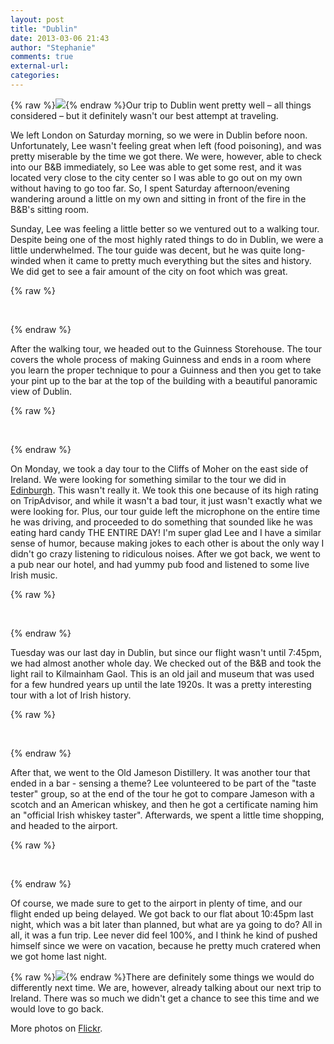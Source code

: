 ```yaml
---
layout: post
title: "Dublin"
date: 2013-03-06 21:43
author: "Stephanie"
comments: true
external-url: 
categories: 
---
```


{% raw %}<a class="fancybox" href="/images/blog/2013-03-06-dublin/DSC01193.jpg"><img src="/images/blog/2013-03-06-dublin/thumbnails/DSC01193.jpg" class="right"/></a>{% endraw %}Our trip to Dublin went pretty well – all things considered – but it definitely wasn't our best attempt at traveling.

We left London on Saturday morning, so we were in Dublin before noon. Unfortunately, Lee wasn't feeling great when left (food poisoning), and was pretty miserable by the time we got there. We were, however, able to check into our B&B immediately, so Lee was able to get some rest, and it was located very close to the city center so I was able to go out on my own without having to go too far. So, I spent Saturday afternoon/evening wandering around a little on my own and sitting in front of the fire in the B&B's sitting room.

Sunday, Lee was feeling a little better so we ventured out to a walking tour. Despite being one of the most highly rated things to do in Dublin, we were a little underwhelmed. The tour guide was decent, but he was quite long-winded when it came to pretty much everything but the sites and history. We did get to see a fair amount of the city on foot which was great. 

{% raw %}
<p class="fancybox-group">
    <a class="fancybox" rel="dublin-walking" href="/images/blog/2013-03-06-dublin/DSC01200.jpg"><img src="/images/blog/2013-03-06-dublin/thumbnails/DSC01200.jpg" alt=""/></a>
    <a class="fancybox" rel="dublin-walking" href="/images/blog/2013-03-06-dublin/DSC01267.jpg"><img src="/images/blog/2013-03-06-dublin/thumbnails/DSC01267.jpg" alt=""/></a>
    <a class="fancybox" rel="dublin-walking" href="/images/blog/2013-03-06-dublin/DSC01301.jpg"><img src="/images/blog/2013-03-06-dublin/thumbnails/DSC01301.jpg" alt=""/></a>
    <a class="fancybox" rel="dublin-walking" href="/images/blog/2013-03-06-dublin/DSC01307.jpg"><img src="/images/blog/2013-03-06-dublin/thumbnails/DSC01307.jpg" alt=""/></a>
</p>
{% endraw %}

After the walking tour, we headed out to the Guinness Storehouse. The tour covers the whole process of making Guinness and ends in a room where you learn the proper technique to pour a Guinness and then you get to take your pint up to the bar at the top of the building with a beautiful panoramic view of Dublin.

{% raw %}
<p class="fancybox-group">
    <a class="fancybox" rel="dublin-guinness" href="/images/blog/2013-03-06-dublin/DSC01313.jpg"><img src="/images/blog/2013-03-06-dublin/thumbnails/DSC01313.jpg" alt=""/></a>
    <a class="fancybox" rel="dublin-guinness" href="/images/blog/2013-03-06-dublin/DSC01347.jpg"><img src="/images/blog/2013-03-06-dublin/thumbnails/DSC01347.jpg" alt=""/></a>
    <a class="fancybox" rel="dublin-guinness" href="/images/blog/2013-03-06-dublin/DSC01373.jpg"><img src="/images/blog/2013-03-06-dublin/thumbnails/DSC01373.jpg" alt=""/></a>
    <a class="fancybox" rel="dublin-guinness" href="/images/blog/2013-03-06-dublin/DSC01386.jpg"><img src="/images/blog/2013-03-06-dublin/thumbnails/DSC01386.jpg" alt=""/></a>
</p>
{% endraw %}

On Monday, we took a day tour to the Cliffs of Moher on the east side of Ireland. We were looking for something similar to the tour we did in [Edinburgh][1]. This wasn't really it. We took this one because of its high rating on TripAdvisor, and while it wasn't a bad tour, it just wasn't exactly what we were looking for. Plus, our tour guide left the microphone on the entire time he was driving, and proceeded to do something that sounded like he was eating hard candy THE ENTIRE DAY! I'm super glad Lee and I have a similar sense of humor, because making jokes to each other is about the only way I didn't go crazy listening to ridiculous noises. After we got back, we went to a pub near our hotel, and had yummy pub food and listened to some live  Irish music. 

{% raw %}
<p class="fancybox-group">
    <a class="fancybox" rel="dublin-cliffs" href="/images/blog/2013-03-06-dublin/DSC01409.jpg"><img src="/images/blog/2013-03-06-dublin/thumbnails/DSC01409.jpg" alt=""/></a>
    <a class="fancybox" rel="dublin-cliffs" href="/images/blog/2013-03-06-dublin/DSC01460.jpg"><img src="/images/blog/2013-03-06-dublin/thumbnails/DSC01460.jpg" alt=""/></a>
    <a class="fancybox" rel="dublin-cliffs" href="/images/blog/2013-03-06-dublin/DSC01507.jpg"><img src="/images/blog/2013-03-06-dublin/thumbnails/DSC01507.jpg" alt=""/></a>
    <a class="fancybox" rel="dublin-cliffs" href="/images/blog/2013-03-06-dublin/DSC01568.jpg"><img src="/images/blog/2013-03-06-dublin/thumbnails/DSC01568.jpg" alt=""/></a>
</p>
{% endraw %}

Tuesday was our last day in Dublin, but since our flight wasn't until 7:45pm, we had almost another whole day. We checked out of the B&B and took the light rail to Kilmainham Gaol. This is an old jail and museum that was used for a few hundred years up until the late 1920s. It was a pretty interesting tour with a lot of Irish history.

{% raw %}
<p class="fancybox-group">
    <a class="fancybox" rel="dublin-gaol" href="/images/blog/2013-03-06-dublin/DSC01208.jpg"><img src="/images/blog/2013-03-06-dublin/thumbnails/DSC01208.jpg" alt=""/></a>
    <a class="fancybox" rel="dublin-gaol" href="/images/blog/2013-03-06-dublin/DSC01609.jpg"><img src="/images/blog/2013-03-06-dublin/thumbnails/DSC01609.jpg" alt=""/></a>
    <a class="fancybox" rel="dublin-gaol" href="/images/blog/2013-03-06-dublin/DSC01631.jpg"><img src="/images/blog/2013-03-06-dublin/thumbnails/DSC01631.jpg" alt=""/></a>
    <a class="fancybox" rel="dublin-gaol" href="/images/blog/2013-03-06-dublin/DSC01632.jpg"><img src="/images/blog/2013-03-06-dublin/thumbnails/DSC01632.jpg" alt=""/></a>
</p>
{% endraw %}

After that, we went to the Old Jameson Distillery. It was another tour that ended in a bar - sensing a theme? Lee volunteered to be part of the "taste tester" group, so at the end of the tour he got to compare Jameson with a scotch and an American whiskey, and then he got a certificate naming him an "official Irish whiskey taster". Afterwards, we spent a little time shopping, and headed to the airport. 

{% raw %}
<p class="fancybox-group">
    <a class="fancybox" rel="dublin-jameson" href="/images/blog/2013-03-06-dublin/DSC01669.jpg"><img src="/images/blog/2013-03-06-dublin/thumbnails/DSC01669.jpg" alt=""/></a>
    <a class="fancybox" rel="dublin-jameson" href="/images/blog/2013-03-06-dublin/DSC01680.jpg"><img src="/images/blog/2013-03-06-dublin/thumbnails/DSC01680.jpg" alt=""/></a>
    <a class="fancybox" rel="dublin-jameson" href="/images/blog/2013-03-06-dublin/DSC01690.jpg"><img src="/images/blog/2013-03-06-dublin/thumbnails/DSC01690.jpg" alt=""/></a>
    <a class="fancybox" rel="dublin-jameson" href="/images/blog/2013-03-06-dublin/IMG_3960.jpg"><img src="/images/blog/2013-03-06-dublin/thumbnails/IMG_3960.jpg" alt=""/></a>
</p>
{% endraw %}

Of course, we made sure to get to the airport in plenty of time, and our flight ended up being delayed. We got back to our flat about 10:45pm last night, which was a bit later than planned, but what are ya going to do? All in all, it was a fun trip. Lee never did feel 100%, and I think he kind of pushed himself since we were on vacation, because he pretty much cratered when we got home last night.

{% raw %}<a class="fancybox" href="/images/blog/2013-03-06-dublin/DSC01706.jpg"><img src="/images/blog/2013-03-06-dublin/thumbnails/DSC01706.jpg" class="right"/></a>{% endraw %}There are definitely some things we would do differently next time. We are, however, already talking about our next trip to Ireland. There was so much we didn't get a chance to see this time and we would love to go back.

More photos on [Flickr][2].

[1]: http://austintolondon.com/blog/2012/10/08/edinburgh/
[2]: http://www.flickr.com/photos/jlgoolsbee/sets/72157632937011624/